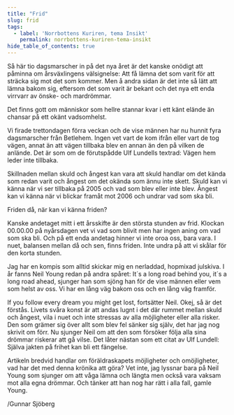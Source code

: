 ```yaml
---
title: "Frid"
slug: frid
tags:
  - label: 'Norrbottens Kuriren, tema Insikt'
    permalink: norrbottens-kuriren-tema-insikt
hide_table_of_contents: true
---
```

Så här tio dagsmarscher in på det nya året är det kanske onödigt att påminna om årsväxlingens välsignelse: Att få lämna det som varit för att sträcka sig mot det som kommer. Men å andra sidan är det inte så lätt att lämna bakom sig, eftersom det som varit är bekant och det nya ett enda virrvarr av önske- och mardrömmar. 

<!--truncate-->

Det finns gott om människor som hellre stannar kvar i ett känt elände än chansar på ett okänt vadsomhelst.

Vi firade trettondagen förra veckan och de vise männen har nu hunnit fyra dagsmarscher från Betlehem. Ingen vet vart de kom ifrån eller vart de tog vägen, annat än att vägen tillbaka blev en annan än den på vilken de anlände. Det är som om de förutspådde Ulf Lundells textrad: Vägen hem leder inte tillbaka.

Skillnaden mellan skuld och ångest kan vara att skuld handlar om det kända som redan varit och ångest om det okända som ännu inte skett. Skuld kan vi känna när vi ser tillbaka på 2005 och vad som blev eller inte blev. Ångest kan vi känna när vi blickar framåt mot 2006 och undrar vad som ska bli. 

Friden då, när kan vi känna friden?

Kanske andetaget mitt i ett årsskifte är den största stunden av frid. Klockan 00.00.00 på nyårsdagen vet vi vad som blivit men har ingen aning om vad som ska bli. Och på ett enda andetag hinner vi inte oroa oss, bara vara. I nuet, balansen mellan då och sen, finns friden. Inte undra på att vi skålar för den korta stunden.

Jag har en kompis som alltid skickar mig en nerladdad, hopmixad julskiva. I år fanns Neil Young redan på andra spåret: It´s a long road behind you, it´s a long road ahead, sjunger han som sjöng han för de vise männen eller vem som helst av oss. Vi har en lång väg bakom oss och en lång väg framför.

If you follow every dream you might get lost, fortsätter Neil. Okej, så är det förstås. Livets svåra konst är att andas lugnt i det där rummet mellan skuld och ångest, vila i nuet och inte stressas av alla möjligheter eller alla risker. Den som grämer sig över allt som blev fel sänker sig själv, det har jag nog skrivit om förr. Nu sjunger Neil om att den som försöker följa alla sina drömmar riskerar att gå vilse. Det låter nästan som ett citat av Ulf Lundell: Själva jakten på frihet kan bli ett fängelse.

Artikeln bredvid handlar om föräldraskapets möjligheter och omöjligheter, vad har det med denna krönika att göra? Vet inte, jag lyssnar bara på Neil Young som sjunger om att våga lämna och längta men också vara vaksam mot alla egna drömmar. Och tänker att han nog har rätt i alla fall, gamle Young.

/Gunnar Sjöberg
